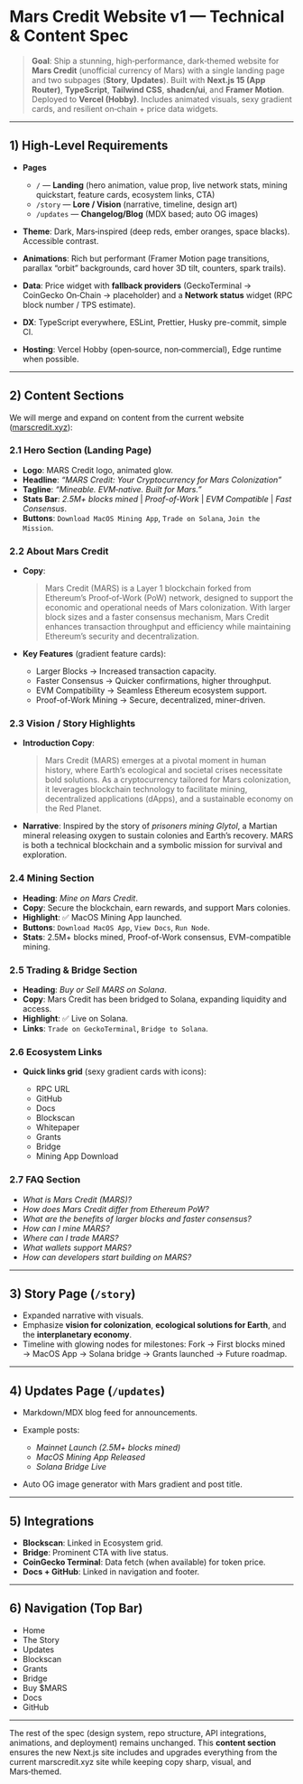# Mars Credit Website v1 — Technical & Content Spec

> **Goal**: Ship a stunning, high‑performance, dark‑themed website for **Mars Credit** (unofficial currency of Mars) with a single landing page and two subpages (**Story**, **Updates**). Built with **Next.js 15 (App Router)**, **TypeScript**, **Tailwind CSS**, **shadcn/ui**, and **Framer Motion**. Deployed to **Vercel (Hobby)**. Includes animated visuals, sexy gradient cards, and resilient on‑chain + price data widgets.

---

## 1) High‑Level Requirements

* **Pages**

  * `/` — **Landing** (hero animation, value prop, live network stats, mining quickstart, feature cards, ecosystem links, CTA)
  * `/story` — **Lore / Vision** (narrative, timeline, design art)
  * `/updates` — **Changelog/Blog** (MDX based; auto OG images)
* **Theme**: Dark, Mars‑inspired (deep reds, ember oranges, space blacks). Accessible contrast.
* **Animations**: Rich but performant (Framer Motion page transitions, parallax “orbit” backgrounds, card hover 3D tilt, counters, spark trails).
* **Data**: Price widget with **fallback providers** (GeckoTerminal → CoinGecko On‑Chain → placeholder) and a **Network status** widget (RPC block number / TPS estimate).
* **DX**: TypeScript everywhere, ESLint, Prettier, Husky pre-commit, simple CI.
* **Hosting**: Vercel Hobby (open‑source, non‑commercial), Edge runtime when possible.

---

## 2) Content Sections

We will merge and expand on content from the current website ([marscredit.xyz](https://marscredit.xyz)):

### 2.1 Hero Section (Landing Page)

* **Logo**: MARS Credit logo, animated glow.
* **Headline**: *“MARS Credit: Your Cryptocurrency for Mars Colonization”*
* **Tagline**: *“Mineable. EVM‑native. Built for Mars.”*
* **Stats Bar**: *2.5M+ blocks mined* | *Proof-of-Work* | *EVM Compatible* | *Fast Consensus*.
* **Buttons**: `Download MacOS Mining App`, `Trade on Solana`, `Join the Mission`.

### 2.2 About Mars Credit

* **Copy**:

  > Mars Credit (MARS) is a Layer 1 blockchain forked from Ethereum’s Proof‑of‑Work (PoW) network, designed to support the economic and operational needs of Mars colonization. With larger block sizes and a faster consensus mechanism, Mars Credit enhances transaction throughput and efficiency while maintaining Ethereum’s security and decentralization.

* **Key Features** (gradient feature cards):

  * Larger Blocks → Increased transaction capacity.
  * Faster Consensus → Quicker confirmations, higher throughput.
  * EVM Compatibility → Seamless Ethereum ecosystem support.
  * Proof-of-Work Mining → Secure, decentralized, miner-driven.

### 2.3 Vision / Story Highlights

* **Introduction Copy**:

  > Mars Credit (MARS) emerges at a pivotal moment in human history, where Earth’s ecological and societal crises necessitate bold solutions. As a cryptocurrency tailored for Mars colonization, it leverages blockchain technology to facilitate mining, decentralized applications (dApps), and a sustainable economy on the Red Planet.

* **Narrative**: Inspired by the story of *prisoners mining Glytol*, a Martian mineral releasing oxygen to sustain colonies and Earth’s recovery. MARS is both a technical blockchain and a symbolic mission for survival and exploration.

### 2.4 Mining Section

* **Heading**: *Mine on Mars Credit*.
* **Copy**: Secure the blockchain, earn rewards, and support Mars colonies.
* **Highlight**: ✅ MacOS Mining App launched.
* **Buttons**: `Download MacOS App`, `View Docs`, `Run Node`.
* **Stats**: 2.5M+ blocks mined, Proof-of-Work consensus, EVM-compatible mining.

### 2.5 Trading & Bridge Section

* **Heading**: *Buy or Sell MARS on Solana*.
* **Copy**: Mars Credit has been bridged to Solana, expanding liquidity and access.
* **Highlight**: ✅ Live on Solana.
* **Links**: `Trade on GeckoTerminal`, `Bridge to Solana`.

### 2.6 Ecosystem Links

* **Quick links grid** (sexy gradient cards with icons):

  * RPC URL
  * GitHub
  * Docs
  * Blockscan
  * Whitepaper
  * Grants
  * Bridge
  * Mining App Download

### 2.7 FAQ Section

* *What is Mars Credit (MARS)?*
* *How does Mars Credit differ from Ethereum PoW?*
* *What are the benefits of larger blocks and faster consensus?*
* *How can I mine MARS?*
* *Where can I trade MARS?*
* *What wallets support MARS?*
* *How can developers start building on MARS?*

---

## 3) Story Page (`/story`)

* Expanded narrative with visuals.
* Emphasize **vision for colonization**, **ecological solutions for Earth**, and the **interplanetary economy**.
* Timeline with glowing nodes for milestones: Fork → First blocks mined → MacOS App → Solana bridge → Grants launched → Future roadmap.

---

## 4) Updates Page (`/updates`)

* Markdown/MDX blog feed for announcements.
* Example posts:

  * *Mainnet Launch (2.5M+ blocks mined)*
  * *MacOS Mining App Released*
  * *Solana Bridge Live*
* Auto OG image generator with Mars gradient and post title.

---

## 5) Integrations

* **Blockscan**: Linked in Ecosystem grid.
* **Bridge**: Prominent CTA with live status.
* **CoinGecko Terminal**: Data fetch (when available) for token price.
* **Docs + GitHub**: Linked in navigation and footer.

---

## 6) Navigation (Top Bar)

* Home
* The Story
* Updates
* Blockscan
* Grants
* Bridge
* Buy \$MARS
* Docs
* GitHub

---

The rest of the spec (design system, repo structure, API integrations, animations, and deployment) remains unchanged. This **content section** ensures the new Next.js site includes and upgrades everything from the current marscredit.xyz site while keeping copy sharp, visual, and Mars‑themed.
